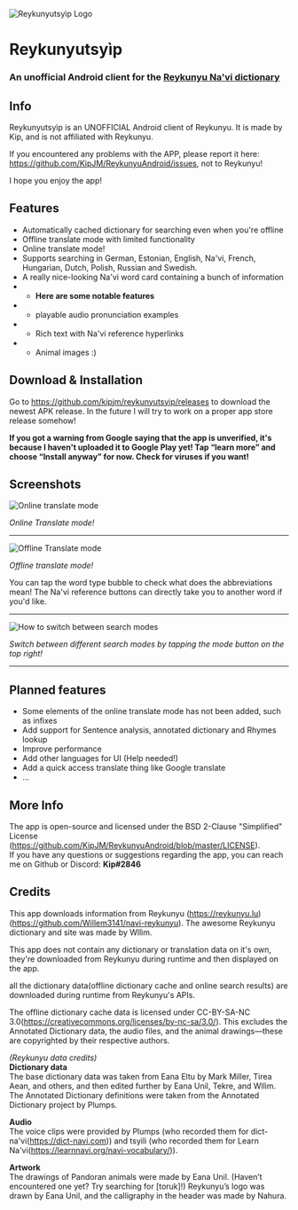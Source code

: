 ![Reykunyutsyìp Logo](https://raw.githubusercontent.com/KipJM/Reykunyutsyip/master/info/Reykunyutsyip_light.svg)
# Reykunyutsyìp
### An **unofficial** Android client for the [Reykunyu Na'vi dictionary](https://reykunyu.lu)

## Info
Reykunyutsyìp is an UNOFFICIAL Android client of Reykunyu. It is made by Kip, and is not affiliated with Reykunyu.

If you encountered any problems with the APP, please report it here: 
https://github.com/KipJM/ReykunyuAndroid/issues, not to Reykunyu!

I hope you enjoy the app!

## Features

 - Automatically cached dictionary for searching even when you're offline
 - Offline translate mode with limited functionality
 - Online translate mode!
 - Supports searching in German, Estonian, English, Na'vi, French, Hungarian, Dutch, Polish, Russian and Swedish.
 - A really nice-looking Na'vi word  card containing a bunch of information
 - - **Here are some notable features**
 -  - playable audio pronunciation examples
 -  - Rich text with Na'vi reference hyperlinks
 -  - Animal images :)

## Download & Installation
Go to https://github.com/kipjm/reykunyutsyip/releases to download the newest APK release.
In the future I will try to work on a proper app store release somehow!

**If you got a warning from Google saying that the app is unverified, it's because I haven't uploaded it to Google Play yet! Tap “learn more” and choose “Install anyway” for now. Check for viruses if you want!**


## Screenshots
![Online translate mode](https://raw.githubusercontent.com/KipJM/Reykunyutsyip/master/info/online_showcase.png)

*Online Translate mode!*

---

![Offline Translate mode](https://raw.githubusercontent.com/KipJM/Reykunyutsyip/master/info/Offline_showcase.png)

*Offline translate mode!*

You can tap the word type bubble to check what does the abbreviations mean!
The Na'vi reference buttons can directly take you to another word if you'd like.

---
![How to switch between search modes](https://raw.githubusercontent.com/KipJM/Reykunyutsyip/master/info/switcher_showcase.png)

*Switch between different search modes by tapping the mode button on the top right!*

---
## Planned features

 - Some elements of the online translate mode has not been added, such as infixes
 - Add support for Sentence analysis, annotated dictionary and Rhymes lookup
 - Improve performance
 - Add other languages for UI (Help needed!)
 - Add a quick access translate thing like Google translate
 - ...

## More Info
The app is open-source and licensed under the BSD 2-Clause "Simplified" License (https://github.com/KipJM/ReykunyuAndroid/blob/master/LICENSE).  
If you have any questions or suggestions regarding the app, you can reach me on Github or Discord: <b>Kip#2846</b>

## Credits
This app downloads information from Reykunyu (https://reykunyu.lu) (https://github.com/Willem3141/navi-reykunyu). The awesome Reykunyu dictionary and site was made by Wllìm. 
  
This app does not contain any dictionary or translation data on it\'s own, they\'re downloaded from Reykunyu during runtime and then displayed on the app.


all the dictionary data(offline dictionary cache and online search results) are downloaded during runtime from Reykunyu\'s APIs.
  
The offline dictionary cache data is licensed under CC-BY-SA-NC 3.0(https://creativecommons.org/licenses/by-nc-sa/3.0/). This excludes the Annotated Dictionary data, the audio files, and the animal drawings—these are copyrighted by their respective authors.

  
<i>(Reykunyu data credits)</i>  
<b>Dictionary data</b>  
The base dictionary data was taken from Eana Eltu by Mark Miller, Tirea Aean, and others, and then edited further by Eana Unil, Tekre, and Wllìm. The Annotated Dictionary definitions were taken from the Annotated Dictionary project by Plumps.

<b>Audio</b>   
The voice clips were provided by Plumps (who recorded them for dict-na\'vi(https://dict-navi.com)) and tsyili (who recorded them for Learn Na\'vi(https://learnnavi.org/navi-vocabulary/)). 

<b>Artwork</b>  
The drawings of Pandoran animals were made by Eana Unil. (Haven’t encountered one yet? Try searching for [toruk]!) Reykunyu’s logo was drawn by Eana Unil, and the calligraphy in the header was made by Nahura.


